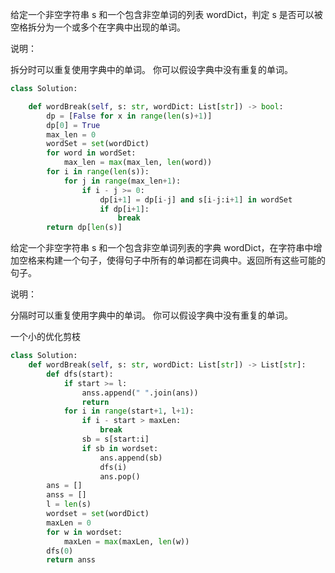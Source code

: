 给定一个非空字符串 s 和一个包含非空单词的列表 wordDict，判定 s 是否可以被空格拆分为一个或多个在字典中出现的单词。

说明：

拆分时可以重复使用字典中的单词。
你可以假设字典中没有重复的单词。

```py
class Solution:

    def wordBreak(self, s: str, wordDict: List[str]) -> bool:
        dp = [False for x in range(len(s)+1)]
        dp[0] = True
        max_len = 0
        wordSet = set(wordDict)
        for word in wordSet:
            max_len = max(max_len, len(word))
        for i in range(len(s)):
            for j in range(max_len+1):
                if i - j >= 0:
                    dp[i+1] = dp[i-j] and s[i-j:i+1] in wordSet
                    if dp[i+1]:
                        break
        return dp[len(s)]

```

给定一个非空字符串 s 和一个包含非空单词列表的字典 wordDict，在字符串中增加空格来构建一个句子，使得句子中所有的单词都在词典中。返回所有这些可能的句子。

说明：

分隔时可以重复使用字典中的单词。
你可以假设字典中没有重复的单词。


一个小的优化剪枝
```py
class Solution:
    def wordBreak(self, s: str, wordDict: List[str]) -> List[str]:
        def dfs(start):
            if start >= l:
                anss.append(" ".join(ans))
                return
            for i in range(start+1, l+1):
                if i - start > maxLen:
                    break
                sb = s[start:i]
                if sb in wordset:
                    ans.append(sb)
                    dfs(i)
                    ans.pop()
        ans = []
        anss = []
        l = len(s)
        wordset = set(wordDict)
        maxLen = 0
        for w in wordset:
            maxLen = max(maxLen, len(w))
        dfs(0)
        return anss
```